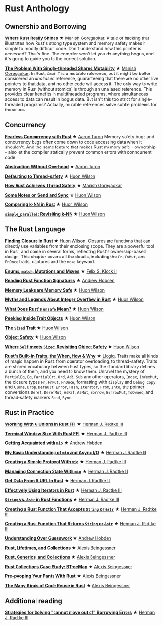 # Rust Anthology

## Ownership and Borrowing

[__Where Rust Really Shines__] ★ [Manish Goregaokar].
A tale of hacking that illustrates how Rust's strong type system and
memory safety makes it simple to modify difficult code. Don't
understand how this pointer is accessed? That's fine. The compiler
won't let you do anything bogus, and it's going to guide you to the
correct solution.

[__Where Rust Really Shines__]: where-rust-really-shines.html

[__The Problem With Single-threaded Shared Mutability__] ★ [Manish Goregaokar].
In Rust, `&mut T` is a mutable reference, but it might be better
considered an _unaliased_ reference, guaranteeing that there are no
other live pointers to that data, and no other code will access
it. The only way to write memory in Rust (without atomics) is through
an unaliased reference. This provides clear benefits in multithreaded
programs, where simultaneous access to data can result in bogus
data. But isn't this too strict for single-threaded programs? Actually,
mutable references solve subtle problems for those too.

[__The Problem With Single-threaded Shared Mutability__]: the-problem-with-shared-mutability.html

## Concurrency

[__Fearless Concurrency with Rust__] ★ [Aaron Turon] Memory safety
bugs and concurrency bugs often come down to code accessing data when
it shouldn't. And the same feature that makes Rust memory safe -
ownership - also let the compiler statically prevent common errors
with conncurrent code.

[__Fearless Concurrency with Rust__]: fearless-concurrency.html

[__Abstraction Without Overhead__] ★ [Aaron Turon]

[__Abstraction Without Overhead__]: abstraction-without-overhead.html

[__Defaulting to Thread-safety__] ★ [Huon Wilson]

[__Defaulting to Thread-safety__]: defaulting-to-thread-safety.html

[__How Rust Achieves Thread Safety__] ★ [Manish Goregaokar]

[__How Rust Achieves Thread Safety__]: how-rust-achieves-thread-safety.html

[__Some Notes on Send and Sync__] ★ [Huon Wilson]

[__Some Notes on Send and Sync__]: some-notes-on-send-and-sync.html

[__Comparing k-NN in Rust__] ★ [Huon Wilson]

[__Comparing k-NN in Rust__]: comparing-knn-in-rust.html

[__`simple_parallel`: Revisiting k-NN__] ★ [Huon Wilson]

[__`simple_parallel`: Revisiting k-NN__]: simple-parallel-revisiting-knn.md

## The Rust Language

[__Finding Closure in Rust__] ★ [Huon Wilson].
Closures are functions that can directly use variables from their
enclosing scope. They are a powerful tool in Rust, and come in several
forms, reflecting Rust's ownership-based design. This chapter covers
all the details, including the `Fn`, `FnMut`, and `FnOnce` traits,
captures and the `move` keyword.

[__Finding Closure in Rust__]: finding-closure-in-rust.html

[__Enums, `match`, Mutations and Moves__] ★ [Felix S. Klock II]

[__Enums, `match`, Mutations and Moves__]: enums-match-mutation-and-moves.html

[__Reading Rust Function Signatures__] ★ [Andrew Hobden]

[__Reading Rust Function Signatures__]: reading-rust-function-signatures.html

[__Memory Leaks are Memory Safe__] ★ [Huon Wilson]

[__Memory Leaks are Memory Safe__]: memory-leaks-are-memory-safe.html

[__Myths and Legends About Integer Overflow in Rust__] ★ [Huon Wilson]

[__Myths and Legends About Integer Overflow in Rust__]: myths-and-legends-about-integer-overflow-in-rust.html

[__What Does Rust's `unsafe` Mean?__] ★ [Huon Wilson]

[__What Does Rust's `unsafe` Mean?__]: what-does-rusts-unsafe-mean.html

[__Peeking Inside Trait Objects__] ★ [Huon Wilson]

[__Peeking Inside Trait Objects__]: peeking-inside-trait-objects.html

[__The `Sized` Trait__] ★ [Huon Wilson]

[__The `Sized` Trait__]: the-sized-trait.html

[__Object Safety__] ★ [Huon Wilson]

[__Object Safety__]: object-safety.html

[__Where `Self` meets `Sized`: Revisiting Object Safety__] ★ [Huon Wilson]

[__Where `Self` meets `Sized`: Revisiting Object Safety__]: where-self-meets-sized-revisiting-object-safety.html

[__Rust's Built-in Traits, the When, How & Why__] ★ [Llogiq].
Traits make all kinds of magic happen in Rust, from operator
overloading, to thread-safety. Traits are shared vocabulary between
Rust types, so the standard library defines a bunch of them, and you
need to know them. Unravel the mystery of `PartialEq`, `Eq`,
`PartialOrd`, `Ord`, `Add`, `Sub` and other operators, `Index`,
`IndexMut`, the closure types `Fn`, `FnMut`, `FnOnce`, formatting with
`Display` and `Debug`, `Copy` and `Clone`, `Drop`, `Default`, `Error`,
`Hash`, `Iterator`, `From`, `Into`, the pointer conversions `Deref`,
`DerefMut`, `AsRef`, `AsMut`, `Borrow`, `BorrowMut`, `ToOwned`,
and thread-safety markers `Send`, `Sync`.

[__Rust's Built-in Traits, the When, How & Why__]: rusts-built-in-traits.html

## Rust in Practice

[__Working With C Unions in Rust FFI__] ★ [Herman J. Radtke III]

[__Working With C Unions in Rust FFI__]: unions-rust-ffi.html

[__Terminal Window Size With Rust FFI__] ★ [Herman J. Radtke III]

[__Terminal Window Size With Rust FFI__]: terminal-window-size-with-rust-ffi.html

[__Getting Acquainted with `mio`__] ★ [Andrew Hobden]

[__Getting Acquainted with `mio`__]: getting-acquainted-with-mio.html

[__My Basic Understanding of `mio` and Async I/O__] ★ [Herman J. Radtke III]

[__My Basic Understanding of `mio` and Async I/O__]: my-basic-understanding-of-mio-and-async-io.html

[__Creating a Simple Protocol With `mio`__] ★ [Herman J. Radtke III]

[__Creating a Simple Protocol With `mio`__]: creating-a-simple-protocol-with-mio.html

[__Managing Connection State With `mio`__] ★ [Herman J. Radtke III]

[__Managing Connection State With `mio`__]: managing-connection-state-with-mio.html

[__Get Data From A URL In Rust__] ★ [Herman J. Radtke III]

[__Get Data From A URL In Rust__]: get-data-from-a-url.html

[__Effectively Using Iterators in Rust__] ★ [Herman J. Radtke III]

[__Effectively Using Iterators in Rust__]: effectively-using-iterators.html

[__`String` vs. `&str` in Rust Functions__] ★ [Herman J. Radtke III]

[__`String` vs. `&str` in Rust Functions__]: string-vs-str-in-rust-functions.html

[__Creating a Rust Function That Accepts `String` or `&str`__] ★ [Herman J. Radtke III]

[__Creating a Rust Function That Accepts `String` or `&str`__]: creating-a-rust-function-that-accepts-string-or-str.html

[__Creating a Rust Function That Returns `String` or `&str`__] ★ [Herman J. Radtke III]

[__Creating a Rust Function That Returns `String` or `&str`__]: creating-a-rust-function-that-returns-string-or-str.html

[__Understanding Over Guesswork__] ★ [Andrew Hobden]

[__Understanding Over Guesswork__]: understanding-over-guesswork.html

[__Rust, Lifetimes, and Collections__] ★ [Alexis Beingessner]

[__Rust, Lifetimes, and Collections__]: rust-lifetimes-and-collections.html

[__Rust, Generics, and Collections__] ★ [Alexis Beingessner]

[__Rust, Generics, and Collections__]: rust-generics-and-collections.html

[__Rust Collections Case Study: BTreeMap__] ★ [Alexis Beingessner]

[__Rust Collections Case Study: BTreeMap__]: rust-btree-case.html

[__Pre-pooping Your Pants With Rust__] ★ [Alexis Beingessner]

[__Pre-pooping Your Pants With Rust__]: everyone-poops.html

[__The Many Kinds of Code Reuse in Rust__] ★ [Alexis Beingessner]

[__The Many Kinds of Code Reuse in Rust__]: rust-reuse-and-recycle.html

## Additional reading

[__Strategies for Solving "cannot move out of" Borrowing Errors__] ★ [Herman J. Radtke III]

[__Strategies for Solving "cannot move out of" Borrowing Errors__]: strategies-for-solving-cannot-move-out-of-borrowing-errors.html

[Aaron Turon]: authors.html#Aaron%20Turon
[Alexis Beingessner]: authors.html#Alexis%20Beingessner
[Andrew Hobden]: authors.html#Andrew%20Hobden
[Felix S. Klock II]: authors.html#Felix%20S.%20Klock%20II
[Herman J. Radtke III]: authors.html#Herman%20J.%20Radtke%20III
[Huon Wilson]: authors.html#Huon%20Wilson
[Llogiq]: authors.html#Llogiq
[Manish Goregaokar]: authors.html#Manish%20aGoregaokar
